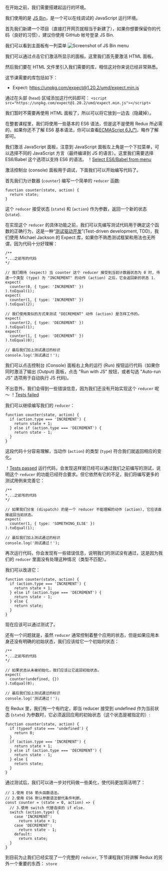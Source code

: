 在开始之前，我们需要搭建起运行的环境。

我们使用的是 [JS Bin](https://jsbin.com/?html,js,console,output)，是一个可以在线调试的 JavaScript 运行环境。

首先我们新建一个项目（直接打开网页就相当于新建了），如果你想要保留你的代码（良好的习惯），建议你使用 GitHub 帐号登录 JS Bin.

我们可以看到主面板有一列菜单
![Screenshot of JS Bin menu]()

我们可以通过点击它们激活所显示的面板。这里我们首先要激活 HTML 面板。

然后我们要在 HTML 文件里引入我们需要的库，相信这对你来说已经非常熟悉。

这节课需要的库包括如下：
- Expect: https://unpkg.com/expect@1.20.2/umd/expect.min.js

通过在头部 (`head`) 区域添加这行代码即可：
`<script src="https://unpkg.com/expect@1.20.2/umd/expect.min.js"></script>`

我们暂时不需要再使用 HTML 面板了，所以可以将它放到一边去（隐藏掉）。

在整套课程里，我们将使用一些基本的 ES6 语法，但是这不是使用 Redux 所必需的，如果你还不了解 ES6 基本语法，你可以查看[ECMAScript 6入门](http://es6.ruanyifeng.com/)，略作了解即可。

我们激活 JavaScript 面板，注意到 JavaScript 面板左上角是一个下拉菜单，可以选择不同的 JavaScript 方言（最终编译到 JS 的语言）。这里我们需要选择 ES6/Babel 这个选项以支持 ES6 的语法。
！[Select ES6/Babel from menu]()

激活控制台 (console) 面板用于调试，下面我们可以开始编写代码了。

首先我们为计数器 (`counter`) 编写一个简单的 `reducer` 函数:

```
function counter(state, action) {
  return state;
}
```
这个 `reducer` 接受状态 (`state`) 和 (`action`) 作为参数，返回一个新的状态 (`state`).

在实现这个 `reducer` 的具体功能之前，我们可以先编写测试代码用于确定这个函数的正确行为，这是一种“[测试驱动开发](http://baike.baidu.com/link?url=Ai8CBWcCR8YmyWjpa85SgclgraFZLPTPUg-Jte__LME0-ZyPVRO1KovKe3EK5287D41zvAqVI0bx-onKSnJaqDa5rduk1dVXqVthXloh0xK)”(Test-driven development, TDD)，我们使用 Michael Jackson 的 Expect 库，如果你不熟悉测试框架和用法也无所谓，因为代码十分好理解：

```
/**
*...之前写的代码
*/

// 我们期待 (expect) 当 counter 这个 reducer 接受到当前计数器状态为 0 时, 传递一个类型 (type) 为 "INCREMENT" 的动作 (action) 之后，它会返回新的状态 1.
expect(
  counter(0, { type: 'INCREMENT' })
).toEqual(1);
expect(
  counter(1, { type: 'INCREMENT' })
).toEqual(2);

// 我们使用类似的方式来测试 "DECREMENT" 动作 (action) 是怎样工作的。
expect(
  counter(2, { type: 'DECREMENT' })
).toEqual(1);
expect(
  counter(1, { type: 'DECREMENT' })
).toEqual(0);

// 最后我们加上测试通过的标识
console.log('测试通过！');
```

我们可以点击控制台 (Console) 面板右上角的运行 (Run) 按钮运行代码（如果你同时激活了输出 (Output) 面板，点击 "Run with JS" 按钮，或者勾选 "Auto-run JS" 选项用于自动执行 JS 代码)。

不出意外，我们会得到一些错误信息，因为我们还没有开始实现这个 `reducer` 呢～
！[Tests failed]()

我们可以继续编写我们的 `reducer`：

```
function counter(state, action) {
  if (action.type === 'INCREMENT') {
    return state + 1;
  } else if (action.type === 'DECREMENT') {
    return state - 1;
  }
}
```
这段代码十分容易理解，当动作 (`action`) 的类型 (`type`) 符合我们就返回相应的变化。

！[Tests passed]()
运行代码，会发现这样就已经可以通过我们之前编写的测试，说明这个 `reducer` 的功能已经符合要求。但它依然有它的不足，我们将编写更多的测试用例来完善它：

```
/**
*...之前写的代码
*/

// 如果我们分发 (dispatch) 的是一个 reducer 不能理解的动作 (action), 它应该直接返回当前状态。
expect(
  counter(1, { type: 'SOMETHING_ELSE' })
).toEqual(1);

// 最后我们加上测试通过的标识
console.log('测试通过！');
```

再次运行代码，你会发现有一些错误信息，说明我们的测试没有通过，这是因为我们的 `reducer` 里面没有处理这种情况（类型不匹配）。

我们可以改进它：
```
function counter(state, action) {
  if (action.type === 'INCREMENT') {
    return state + 1;
  } else if (action.type === 'DECREMENT') {
    return state - 1;
  } else {
    return state;
  }
}
```
现在应该可以通过测试了。

还有一个问题就是，虽然 `reducer` 通常控制着整个应用的状态，但是如果应用本身还没有明确的初始状态，我们应该给它一个初始的状态：
```
/**
*...之前写的代码
*/

// 如果状态从未被初始化，我们应该让它返回初始状态。
expect(
  counter(undefined, {})
).toEqual(0);

// 最后我们加上测试通过的标识
console.log('测试通过！');
```

在 Redux 里，我们有一个有约定，即当 reducer 接受到 undefined 作为当前状态 (`state`) 为参数时，它必须返回应用的初始状态（这个状态是被指定的）:
```
function counter(state, action) {
  if (typeof state === 'undefined') {
    return 0;
  }
  if (action.type === 'INCREMENT') {
    return state + 1;
  } else if (action.type === 'DECREMENT') {
    return state - 1;
  } else {
    return state;
  }
}
```

通过测试后，我们可以进一步对代码做一些美化，使代码更加简洁明了：
```
// 1.使用 ES6 箭头函数语法。
// 2.使用 ES6 默认参数语法替代条件判断。
const counter = (state = 0, action) => { 
  // 3.使用 switch 代替连续的 if else.
  switch (action.type) {
    case 'INCREMENT':
      return state + 1;
    case 'DECREMENT':
      return state - 1;
    default:
      return state;
  } 
}
```

到目前为止我们已经实现了一个完整的 `reducer`, 下节课程我们将讲解 Redux 的另外一个重要的东西： `store`
